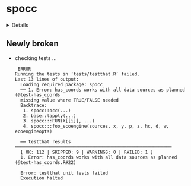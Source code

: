 # spocc

<details>

* Version: 1.0.2
* Source code: https://github.com/cran/spocc
* URL: https://github.com/ropensci/spocc (devel), https://ropensci.github.io/spocc/ (user manual)
* BugReports: https://github.com/ropensci/spocc/issues
* Date/Publication: 2019-11-02 09:30:02 UTC
* Number of recursive dependencies: 119

Run `revdep_details(,"spocc")` for more info

</details>

## Newly broken

*   checking tests ...
    ```
     ERROR
    Running the tests in ‘tests/testthat.R’ failed.
    Last 13 lines of output:
      Loading required package: spocc
      ── 1. Error: has_coords works with all data sources as planned (@test-has_coords
      missing value where TRUE/FALSE needed
      Backtrace:
       1. spocc::occ(...)
       2. base::lapply(...)
       3. spocc:::FUN(X[[i]], ...)
       4. spocc:::foo_ecoengine(sources, x, y, p, z, hc, d, w, ecoengineopts)
      
      ══ testthat results  ═══════════════════════════════════════════════════════════
      [ OK: 112 | SKIPPED: 9 | WARNINGS: 0 | FAILED: 1 ]
      1. Error: has_coords works with all data sources as planned (@test-has_coords.R#22) 
      
      Error: testthat unit tests failed
      Execution halted
    ```

